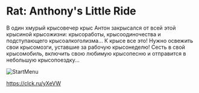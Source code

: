 # Rat: Anthony's Little Ride
В один хмурый крысовечер крыс Антон закрысался от всей этой крысиной крысожизни: крысоработы, крысоодиночества и подступающего крысоалкоголизма...
К крысе все это! Нужно освежить свои крысомозги, уставшие за рабочую крысонеделю! Сесть в свой крысомобиль, включить свою любимую крысопесню и отправится в небольшую крысопоездку...

![StartMenu](https://user-images.githubusercontent.com/94634703/189143994-e33e5e8a-7cc2-4d5c-968b-6d4aee7316c9.jpg)

https://clck.ru/yXeVW
